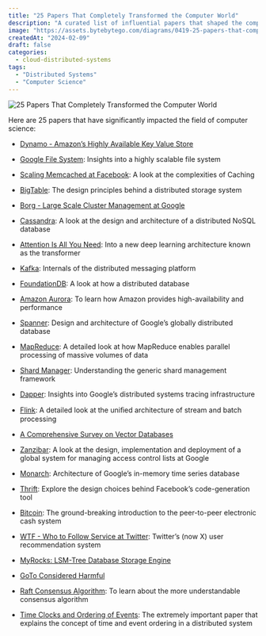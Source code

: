 ```yaml
---
title: "25 Papers That Completely Transformed the Computer World"
description: "A curated list of influential papers that shaped the computer world."
image: "https://assets.bytebytego.com/diagrams/0419-25-papers-that-completely-transformed-the-computer-world.png"
createdAt: "2024-02-09"
draft: false
categories:
  - cloud-distributed-systems
tags:
  - "Distributed Systems"
  - "Computer Science"
---
```


![25 Papers That Completely Transformed the Computer World](https://assets.bytebytego.com/diagrams/0419-25-papers-that-completely-transformed-the-computer-world.png)

Here are 25 papers that have significantly impacted the field of computer science:

*   [Dynamo - Amazon’s Highly Available Key Value Store](https://www.allthingsdistributed.com/files/amazon-dynamo-sosp2007.pdf)

*   [Google File System](https://static.googleusercontent.com/media/research.google.com/en//archive/gfs-sosp2003.pdf): Insights into a highly scalable file system

*   [Scaling Memcached at Facebook](https://research.facebook.com/file/839620310074473/scaling-memcache-at-facebook.pdf): A look at the complexities of Caching

*   [BigTable](https://static.googleusercontent.com/media/research.google.com/en//archive/bigtable-osdi06.pdf): The design principles behind a distributed storage system

*   [Borg - Large Scale Cluster Management at Google](https://storage.googleapis.com/pub-tools-public-publication-data/pdf/43438.pdf)

*   [Cassandra](https://www.cs.cornell.edu/projects/ladis2009/papers/lakshman-ladis2009.pdf): A look at the design and architecture of a distributed NoSQL database

*   [Attention Is All You Need](https://arxiv.org/abs/1706.03762): Into a new deep learning architecture known as the transformer

*   [Kafka](https://www.microsoft.com/en-us/research/wp-content/uploads/2017/09/Kafka.pdf): Internals of the distributed messaging platform

*   [FoundationDB](https://www.foundationdb.org/files/fdb-paper.pdf): A look at how a distributed database

*   [Amazon Aurora](https://web.stanford.edu/class/cs245/readings/aurora.pdf): To learn how Amazon provides high-availability and performance

*   [Spanner](https://static.googleusercontent.com/media/research.google.com/en//archive/spanner-osdi2012.pdf): Design and architecture of Google’s globally distributed database

*   [MapReduce](https://storage.googleapis.com/pub-tools-public-publication-data/pdf/16cb30b4b92fd4989b8619a61752a2387c6dd474.pdf): A detailed look at how MapReduce enables parallel processing of massive volumes of data

*   [Shard Manager](https://dl.acm.org/doi/pdf/10.1145/3477132.3483546): Understanding the generic shard management framework

*   [Dapper](https://static.googleusercontent.com/media/research.google.com/en//archive/papers/dapper-2010-1.pdf): Insights into Google’s distributed systems tracing infrastructure

*   [Flink](https://www.researchgate.net/publication/308993790_Apache_Flink_Stream_and_Batch_Processing_in_a_Single_Engine): A detailed look at the uniﬁed architecture of stream and batch processing

*   [A Comprehensive Survey on Vector Databases](https://arxiv.org/pdf/2310.11703.pdf)

*   [Zanzibar](https://storage.googleapis.com/pub-tools-public-publication-data/pdf/10683a8987dbf0c6d4edcafb9b4f05cc9de5974a.pdf): A look at the design, implementation and deployment of a global system for managing access control lists at Google

*   [Monarch](https://storage.googleapis.com/pub-tools-public-publication-data/pdf/d84ab6c93881af998de877d0070a706de7bec6d8.pdf): Architecture of Google’s in-memory time series database

*   [Thrift](https://thrift.apache.org/static/files/thrift-20070401.pdf): Explore the design choices behind Facebook’s code-generation tool

*   [Bitcoin](https://bitcoin.org/bitcoin.pdf): The ground-breaking introduction to the peer-to-peer electronic cash system

*   [WTF - Who to Follow Service at Twitter](https://web.stanford.edu/~rezab/papers/wtf_overview.pdf): Twitter’s (now X) user recommendation system

*   [MyRocks: LSM-Tree Database Storage Engine](https://www.vldb.org/pvldb/vol13/p3217-matsunobu.pdf)

*   [GoTo Considered Harmful](https://homepages.cwi.nl/~storm/teaching/reader/Dijkstra68.pdf)

*   [Raft Consensus Algorithm](https://raft.github.io/raft.pdf): To learn about the more understandable consensus algorithm

*   [Time Clocks and Ordering of Events](https://lamport.azurewebsites.net/pubs/time-clocks.pdf): The extremely important paper that explains the concept of time and event ordering in a distributed system
